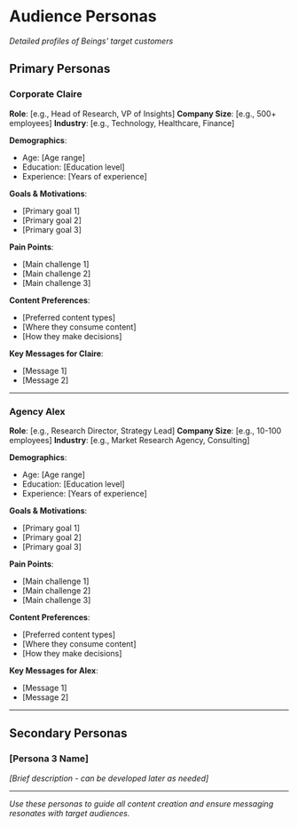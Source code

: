 # Audience Personas

*Detailed profiles of Beings' target customers*

## Primary Personas

### Corporate Claire
**Role**: [e.g., Head of Research, VP of Insights]
**Company Size**: [e.g., 500+ employees]
**Industry**: [e.g., Technology, Healthcare, Finance]

**Demographics**:
- Age: [Age range]
- Education: [Education level]
- Experience: [Years of experience]

**Goals & Motivations**:
- [Primary goal 1]
- [Primary goal 2]
- [Primary goal 3]

**Pain Points**:
- [Main challenge 1]
- [Main challenge 2]
- [Main challenge 3]

**Content Preferences**:
- [Preferred content types]
- [Where they consume content]
- [How they make decisions]

**Key Messages for Claire**:
- [Message 1]
- [Message 2]

---

### Agency Alex
**Role**: [e.g., Research Director, Strategy Lead]
**Company Size**: [e.g., 10-100 employees]
**Industry**: [e.g., Market Research Agency, Consulting]

**Demographics**:
- Age: [Age range]
- Education: [Education level]
- Experience: [Years of experience]

**Goals & Motivations**:
- [Primary goal 1]
- [Primary goal 2]
- [Primary goal 3]

**Pain Points**:
- [Main challenge 1]
- [Main challenge 2]
- [Main challenge 3]

**Content Preferences**:
- [Preferred content types]
- [Where they consume content]
- [How they make decisions]

**Key Messages for Alex**:
- [Message 1]
- [Message 2]

---

## Secondary Personas

### [Persona 3 Name]
*[Brief description - can be developed later as needed]*

---

*Use these personas to guide all content creation and ensure messaging resonates with target audiences.*
